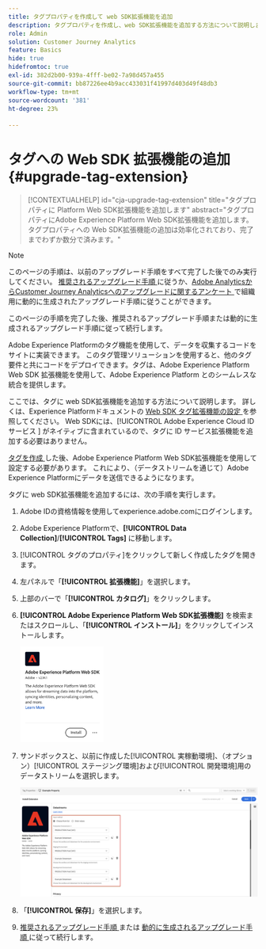 ```yaml
---
title: タグプロパティを作成して web SDK拡張機能を追加
description: タグプロパティを作成し、web SDK拡張機能を追加する方法について説明します
role: Admin
solution: Customer Journey Analytics
feature: Basics
hide: true
hidefromtoc: true
exl-id: 382d2b00-939a-4fff-be02-7a98d457a455
source-git-commit: bb87226ee4b9acc433031f41997d403d49f48db3
workflow-type: tm+mt
source-wordcount: '381'
ht-degree: 23%

---
```


# タグへの Web SDK 拡張機能の追加 {#upgrade-tag-extension}

<!-- markdownlint-disable MD034 -->

>[!CONTEXTUALHELP]
>id="cja-upgrade-tag-extension"
>title="タグプロパティに Platform Web SDK拡張機能を追加します"
>abstract="タグプロパティにAdobe Experience Platform Web SDK拡張機能を追加します。 タグプロパティへの Web SDK拡張機能の追加は効率化されており、完了までわずか数分で済みます。"

<!-- markdownlint-enable MD034 -->

>[!NOTE]
> 
>このページの手順は、以前のアップグレード手順をすべて完了した後でのみ実行してください。 [ 推奨されるアップグレード手順 ](/help/getting-started/cja-upgrade/cja-upgrade-recommendations.md#recommended-upgrade-steps-for-most-organizations) に従うか、[Adobe AnalyticsからCustomer Journey Analyticsへのアップグレードに関するアンケート ](https://gigazelle.github.io/cja-ttv/) で組織用に動的に生成されたアップグレード手順に従うことができます。
>
>このページの手順を完了した後、推奨されるアップグレード手順または動的に生成されるアップグレード手順に従って続行します。

Adobe Experience Platformのタグ機能を使用して、データを収集するコードをサイトに実装できます。 このタグ管理ソリューションを使用すると、他のタグ要件と共にコードをデプロイできます。タグは、Adobe Experience Platform Web SDK 拡張機能を使用して、Adobe Experience Platform とのシームレスな統合を提供します。

ここでは、タグに web SDK拡張機能を追加する方法について説明します。 詳しくは、Experience Platformドキュメントの [Web SDK タグ拡張機能の設定 ](https://experienceleague.adobe.com/en/docs/experience-platform/tags/extensions/client/web-sdk/web-sdk-extension-configuration) を参照してください。 Web SDKには、[!UICONTROL Adobe Experience Cloud ID サービス ] がネイティブに含まれているので、タグに ID サービス拡張機能を追加する必要はありません。

[ タグを作成 ](/help/getting-started/cja-upgrade/cja-upgrade-tag-property.md) した後、Adobe Experience Platform Web SDK拡張機能を使用して設定する必要があります。 これにより、（データストリームを通じて）Adobe Experience Platformにデータを送信できるようになります。

タグに web SDK拡張機能を追加するには、次の手順を実行します。

1. Adobe IDの資格情報を使用してexperience.adobe.comにログインします。

1. Adobe Experience Platformで、**[!UICONTROL Data Collection]**/**[!UICONTROL Tags]** に移動します。

1. [!UICONTROL タグのプロパティ]をクリックして新しく作成したタグを開きます。

1. 左パネルで「**[!UICONTROL 拡張機能]**」を選択します。

1. 上部のバーで「**[!UICONTROL カタログ]**」をクリックします。

1. **[!UICONTROL Adobe Experience Platform Web SDK拡張機能]** を検索またはスクロールし、「**[!UICONTROL インストール]**」をクリックしてインストールします。

   <img src="assets/aepwebsdk-extension.png" width="35%"/>

1. サンドボックスと、以前に作成した[!UICONTROL 実稼動環境]、（オプション）[!UICONTROL ステージング環境]および[!UICONTROL 開発環境]用のデータストリームを選択します。

   ![AEP Web SDK 拡張機能の設定](assets/aepwebsk-extension-datastreams.png)

1. 「**[!UICONTROL 保存]**」を選択します。

1. [ 推奨されるアップグレード手順 ](/help/getting-started/cja-upgrade/cja-upgrade-recommendations.md#recommended-upgrade-steps-for-most-organizations) または [ 動的に生成されるアップグレード手順 ](https://gigazelle.github.io/cja-ttv/) に従って続行します。
